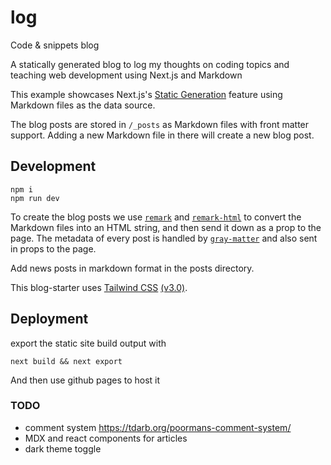 # log

Code &amp; snippets blog

A statically generated blog to log my thoughts on coding topics and teaching web development using Next.js and Markdown

This example showcases Next.js's [Static Generation](https://nextjs.org/docs/basic-features/pages) feature using Markdown files as the data source.

The blog posts are stored in `/_posts` as Markdown files with front matter support. Adding a new Markdown file in there will create a new blog post.

## Development

```
npm i
npm run dev

```

To create the blog posts we use [`remark`](https://github.com/remarkjs/remark) and [`remark-html`](https://github.com/remarkjs/remark-html) to convert the Markdown files into an HTML string, and then send it down as a prop to the page. The metadata of every post is handled by [`gray-matter`](https://github.com/jonschlinkert/gray-matter) and also sent in props to the page.

Add news posts in markdown format in the posts directory.

This blog-starter uses [Tailwind CSS](https://tailwindcss.com) [(v3.0)](https://tailwindcss.com/blog/tailwindcss-v3).

## Deployment

export the static site build output with

```
next build && next export
```

And then use github pages to host it

### TODO

- comment system https://tdarb.org/poormans-comment-system/
- MDX and react components for articles
- dark theme toggle
